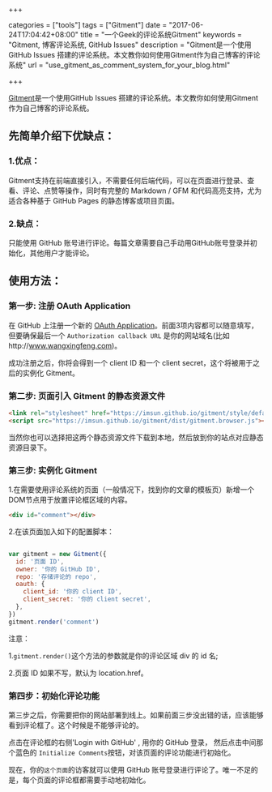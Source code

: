 +++

categories = ["tools"]
tags = ["Gitment"]
date = "2017-06-24T17:04:42+08:00"
title = "一个Geek的评论系统Gitment"
keywords = "Gitment, 博客评论系统, GitHub Issues"
description = "Gitment是一个使用GitHub Issues 搭建的评论系统。本文教你如何使用Gitment作为自己博客的评论系统"
url = "use_gitment_as_comment_system_for_your_blog.html"

+++

[Gitment](https://github.com/imsun/gitment)是一个使用GitHub Issues 搭建的评论系统。本文教你如何使用Gitment作为自己博客的评论系统。

## 先简单介绍下优缺点：

### 1.优点：

Gitment支持在前端直接引入，不需要任何后端代码，可以在页面进行登录、查看、评论、点赞等操作，同时有完整的 Markdown / GFM 和代码高亮支持，尤为适合各种基于 GitHub Pages 的静态博客或项目页面。

### 2.缺点：

只能使用 GitHub 账号进行评论。每篇文章需要自己手动用GitHub账号登录并初始化，其他用户才能评论。



## 使用方法：

### 第一步: 注册 OAuth Application

在 GitHub 上注册一个新的 [OAuth Application](https://github.com/settings/applications/new)。前面3项内容都可以随意填写，但要确保最后一个 `Authorization callback URL` 是你的网站域名(比如http://www.wangxingfeng.com)。

成功注册之后，你将会得到一个 client ID 和一个 client secret，这个将被用于之后的实例化 Gitment。


### 第二步: 页面引入 Gitment 的静态资源文件

```html
<link rel="stylesheet" href="https://imsun.github.io/gitment/style/default.css">
<script src="https://imsun.github.io/gitment/dist/gitment.browser.js"></script>
```
当然你也可以选择把这两个静态资源文件下载到本地，然后放到你的站点对应静态资源目录下。


### 第三步: 实例化 Gitment

1.在需要使用评论系统的页面（一般情况下，找到你的文章的模板页）新增一个DOM节点用于放置评论框区域的内容。

```html
<div id="comment"></div>
```

2.在该页面加入如下的配置脚本：

```javascript

var gitment = new Gitment({
  id: '页面 ID', 
  owner: '你的 GitHub ID',
  repo: '存储评论的 repo',
  oauth: {
    client_id: '你的 client ID',
    client_secret: '你的 client secret',
  },
})
gitment.render('comment')

```

注意：

1.`gitment.render()`这个方法的参数就是你的评论区域 div 的 id 名;

2.页面 ID 如果不写，默认为 location.href。


### 第四步：初始化评论功能

第三步之后，你需要把你的网站部署到线上。如果前面三步没出错的话，应该能够看到评论框了。这个时候是不能够评论的。

点击在评论框的右侧'Login with GitHub' , 用你的 GitHub 登录， 然后点击中间那个蓝色的 `Initialize Comments`按钮，对该页面的评论功能进行初始化。

现在，你的`这个页面`的访客就可以使用 GitHub 账号登录进行评论了。唯一不足的是，每个页面的评论框都需要手动地初始化。
